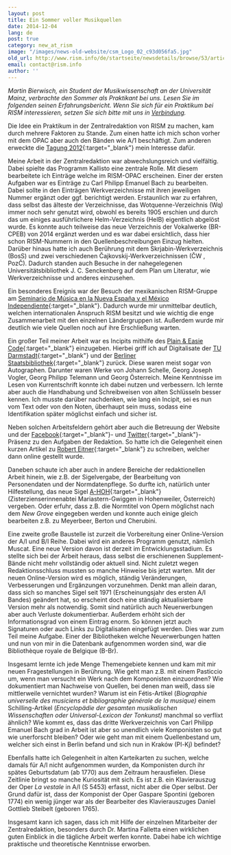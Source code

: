 ```yaml
---
layout: post
title: Ein Sommer voller Musikquellen
date: 2014-12-04
lang: de
post: true
category: new_at_rism
image: "/images/news-old-website/csm_Logo_02_c93d056fa5.jpg"
old_url: http://www.rism.info/de/startseite/newsdetails/browse/53/article/64/a-summer-of-musical-sources.html
email: contact@rism.info
author: ''
---
```


_Martin Bierwisch,_ _ein Student der Musikwissenschaft an der Universität Mainz, verbrachte den Sommer als Praktikant bei uns. Lesen Sie im folgenden seinen Erfahrungsbericht. Wenn Sie sich für ein Praktikum bei RISM interessieren, setzen Sie sich bitte mit uns in [Verbindung](mailto:contact@rism.info)._

Die Idee ein Praktikum in der Zentralredaktion von RISM zu machen, kam durch mehrere Faktoren zu Stande. Zum einen hatte ich mich schon vorher mit dem OPAC aber auch den Bänden wie A/1 beschäftigt. Zum anderen erweckte die [Tagung 2012](/publications/conferences/conference-2012.html){:target="_blank"} mein Interesse dafür.


Meine Arbeit in der Zentralredaktion war abwechslungsreich und vielfältig. Dabei spielte das Programm Kallisto eine zentrale Rolle. Mit diesem bearbeitete ich Einträge welche im RISM-OPAC erscheinen. Einer der ersten Aufgaben war es Einträge zu Carl Philipp Emanuel Bach zu bearbeiten. Dabei sollte in den Einträgen Werkverzeichnisse mit ihren jeweiligen Nummer ergänzt oder ggf. berichtigt werden. Erstaunlich war zu erfahren, dass selbst das älteste der Verzeichnisse, das Wotquenne-Verzeichnis (Wq) immer noch sehr genutzt wird, obwohl es bereits 1905 erschien und durch das um einiges ausführlichere Helm-Verzeichnis (HelB) eigentlich abgelöst wurde. Es konnte auch teilweise das neue Verzeichnis der Vokalwerke (BR-CPEB) von 2014 ergänzt werden und es war dabei ersichtlich, dass hier schon RISM-Nummern in den Quellenbeschreibungen Einzug hielten. Darüber hinaus hatte ich auch Berührung mit dem Skrjabin-Werkverzeichnis (BosS) und zwei verschiedenen Čajkovskij-Werkverzeichnissen (ČW , PozČ). Dadurch standen auch Besuche in der nahegelegenen Universitätsbibliothek J. C. Senckenberg auf dem Plan um Literatur, wie Werkverzeichnisse und anderes einzusehen.

Ein besonderes Ereignis war der Besuch der mexikanischen RISM-Gruppe am [Seminario de Música en la Nueva España y el México Independiente](http://musicat.unam.mx/v2013/index.html){:target="_blank"}. Dadurch wurde mir unmittelbar deutlich, welchen internationalen Anspruch RISM besitzt und wie wichtig die enge Zusammenarbeit mit den einzelnen Ländergruppen ist. Außerdem wurde mir deutlich wie viele Quellen noch auf ihre Erschließung warten.

Ein großer Teil meiner Arbeit war es Incipits mithilfe des [Plain & Easie Code](http://www.iaml.info/activities/projects/plain_and_easy_code){:target="_blank"} einzugeben. Hierbei griff ich auf Digitalisate der [TU Darmstadt](http://tudigit.ulb.tu-darmstadt.de/show/sammlung23){:target="_blank"} und der [Berliner Staatsbibliothek](http://digital.staatsbibliothek-berlin.de/suche/?DC=musiknoten){:target="_blank"} zurück. Diese waren meist sogar von Autographen. Darunter waren Werke von Johann Schelle, Georg Joseph Vogler, Georg Philipp Telemann und Georg Österreich. Meine Kenntnisse im Lesen von Kurrentschrift konnte ich dabei nutzen und verbessern. Ich lernte aber auch die Handhabung und Schreibweisen von alten Schlüsseln besser kennen. Ich musste darüber nachdenken, wie lang ein Incipit, sei es nun vom Text oder von den Noten, überhaupt sein muss, sodass eine Identifikation später möglichst einfach und sicher ist.


Neben solchen Arbeitsfeldern gehört aber auch die Betreuung der Website und der [Facebook](https://www.facebook.com/RISM.info){:target="_blank"}- und [Twitter](https://twitter.com/RISM_music){:target="_blank"}-Präsenz zu den Aufgaben der Redaktion. So hatte ich die Gelegenheit einen kurzen Artikel zu [Robert Eitner](/rism_a_z/2014/09/29/robert-eitner.html){:target="_blank"} zu schreiben, welcher dann online gestellt wurde.


Daneben schaute ich aber auch in andere Bereiche der redaktionellen Arbeit hinein, wie z.B. der Sigelvergabe, der Bearbeitung von Personendaten und der Normdatenpflege. So durfte ich, natürlich unter Hilfestellung, das neue Sigel [A-HOH](http://www.mariastern-gwiggen.at/){:target="_blank"} (Zisterzienserinnenabtei Mariastern-Gwiggen in Hohenweiler, Österreich) vergeben. Oder erfuhr, dass z.B. die Normtitel von Opern möglichst nach dem _New Grove_ eingegeben werden und konnte auch einige gleich bearbeiten z.B. zu Meyerbeer, Berton und Cherubini.


Eine zweite große Baustelle ist zurzeit die Vorbereitung einer Online-Version der A/I und B/I Reihe. Dabei wird ein anderes Programm genutzt, nämlich Muscat. Eine neue Version davon ist derzeit im Entwicklungsstadium. Es stellte sich bei der Arbeit heraus, dass selbst die erschienenen Supplement-Bände nicht mehr vollständig oder aktuell sind. Nicht zuletzt wegen Redaktionsschluss mussten so manche Hinweise bis jetzt warten. Mit der neuen Online-Version wird es möglich, ständig Veränderungen, Verbesserungen und Ergänzungen vorzunehmen. Denkt man allein daran, dass sich so manches Sigel seit 1971 (Erscheinungsjahr des ersten A/I Bandes) geändert hat, so erscheint doch eine ständig aktualisierbare Version mehr als notwendig. Somit sind natürlich auch Neuerwerbungen aber auch Verluste dokumentierbar. Außerdem erhöht sich der Informationsgrad von einem Eintrag enorm. So können jetzt auch Signaturen oder auch Links zu Digitalisaten eingefügt werden. Dies war zum Teil meine Aufgabe. Einer der Bibliotheken welche Neuerwerbungen hatten und nun von mir in die Datenbank aufgenommen worden sind, war die Bibliothèque royale de Belgique (B-Br).


Insgesamt lernte ich jede Menge Themengebiete kennen und kam mit mir neuen Fragestellungen in Berührung. Wie geht man z.B. mit einem Pasticcio um, wenn man versucht ein Werk nach dem Komponisten einzuordnen? Wie dokumentiert man Nachweise von Quellen, bei denen man weiß, dass sie mittlerweile vernichtet wurden? Warum ist ein Fétis-Artikel (_Biographie universelle des musiciens et bibliographie générale de la musique)_ einem Schilling-Artikel (_Encyclopädie der gesamten musikalischen Wissenschaften oder Universal-Lexicon der Tonkunst)_ manchmal so verflixt ähnlich? Wie kommt es, dass das dritte Werkverzeichnis von Carl Philipp Emanuel Bach grad in Arbeit ist aber so unendlich viele Komponisten so gut wie unerforscht bleiben? Oder wie geht man mit einem Quellenbestand um, welcher sich einst in Berlin befand und sich nun in Kraków (Pl-Kj) befindet?


Ebenfalls hatte ich Gelegenheit in alten Karteikarten zu suchen, welche damals für A/I nicht aufgenommen wurden, da Komponisten durch ihr spätes Geburtsdatum (ab 1770) aus dem Zeitraum herausfielen. Diese Zeitlinie bringt so manche Kuriosität mit sich. Es ist z.B. ein Klavierauszug der Oper _La vestale_ in A/I (S 5453) erfasst, nicht aber die Oper selbst. Der Grund dafür ist, dass der Komponist der Oper Gaspare Spontini (geboren 1774) ein wenig jünger war als der Bearbeiter des Klavierauszuges Daniel Gottlieb Steibelt (geboren 1765).


Insgesamt kann ich sagen, dass ich mit Hilfe der einzelnen Mitarbeiter der Zentralredaktion, besonders durch Dr. Martina Falletta einen wirklichen guten Einblick in die tägliche Arbeit werfen konnte. Dabei habe ich wichtige praktische und theoretische Kenntnisse erworben.